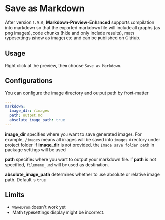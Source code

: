 # Save as Markdown
After version `0.9.0`, **Markdown-Preview-Enhanced** supports compilation into markdown so that the exported markdown file will include all graphs (as png images), code chunks (hide and only include results), math typesettings (show as image) etc and can be published on GitHub.

## Usage
Right click at the preview, then choose `Save as Markdown`.

## Configurations
You can configure the image directory and output path by front-matter
```yaml
---
markdown:
  image_dir: /images
  path: output.md
  absolute_image_path: true
---
```

**image_dir** specifies where you want to save generated images. For example, `/images` means all images will be saved into `images` directory under project folder. If **image_dir** is not provided, the `Image save folder path` in package settings will be used.  

**path** specifies where you want to output your markdown file. If **path** is not specified, `filename_.md` will be used as destination.

**absolute_image_path** determines whether to use absolute or relative image path. Default is `true`

## Limits
* `WaveDrom` doesn't work yet.
* Math typesettings display might be incorrect.  